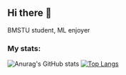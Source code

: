## Hi there 👋
BMSTU student, ML enjoyer 
### My stats:        
![Anurag's GitHub stats](https://github-readme-stats.vercel.app/api?username=baburov&show_icons=true&theme=transparent-dark)
[![Top Langs](https://github-readme-stats.vercel.app/api/top-langs/?username=baburov&layout=compact&theme=transparrent-dark)](https://github.com/anuraghazra/github-readme-stats)
